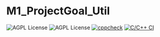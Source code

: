 # M1_ProjectGoal_Util

![AGPL License](https://api.codiga.io/project/31103/score/svg)
![AGPL License](https://api.codiga.io/project/31103/status/svg)
[![cppcheck](https://github.com/shriyafadnavis/M1_ProjectGoal_Util/actions/workflows/cpp.yml/badge.svg)](https://github.com/shriyafadnavis/M1_ProjectGoal_Util/actions/workflows/cpp.yml)
[![C/C++ CI](https://github.com/shriyafadnavis/M1_ProjectGoal_Util/actions/workflows/Linux_Workflow.yml/badge.svg)](https://github.com/shriyafadnavis/M1_ProjectGoal_Util/actions/workflows/Linux_Workflow.yml)
